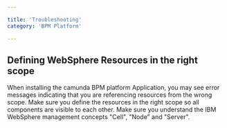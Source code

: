 ```yaml
---

title: 'Troubleshooting'
category: 'BPM Platform'

---
```



## Defining WebSphere Resources in the right scope

When installing the camunda BPM platform Application, you may see error messages indicating that you are referencing resources from the wrong scope. Make sure you define the resources in the right scope so all components are visible to each other. Make sure you understand the IBM WebSphere management concepts "Cell", "Node" and "Server".
